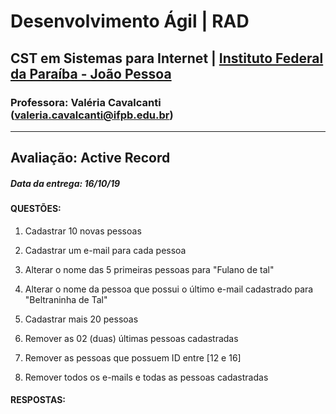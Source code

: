 # Desenvolvimento Ágil | RAD

## CST em Sistemas para Internet | [Instituto Federal da Paraíba - João Pessoa](https://www.ifpb.edu.br/joaopessoa)

### Professora: Valéria Cavalcanti (valeria.cavalcanti@ifpb.edu.br)

***

## Avaliação: Active Record

##### Data da entrega: 16/10/19

#### QUESTÕES:

1. Cadastrar 10 novas pessoas

2. Cadastrar um e-mail para cada pessoa

3. Alterar o nome das 5 primeiras pessoas para "Fulano de tal"

4. Alterar o nome da pessoa que possui o último e-mail cadastrado para "Beltraninha de Tal"

5. Cadastrar mais 20 pessoas

6. Remover as 02 (duas) últimas pessoas cadastradas

7. Remover as pessoas que possuem ID entre [12 e 16]

8. Remover todos os e-mails e todas as pessoas cadastradas

#### RESPOSTAS:

